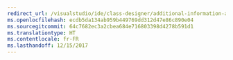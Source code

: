 ```yaml
---
redirect_url: /visualstudio/ide/class-designer/additional-information-about-errors
ms.openlocfilehash: ecdb5da134ab959b449769dd312d47e86c890e04
ms.sourcegitcommit: 64c7682ec3a2cbea684e716803398d4278b591d1
ms.translationtype: HT
ms.contentlocale: fr-FR
ms.lasthandoff: 12/15/2017
---
```

